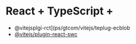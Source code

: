 # React + TypeScript + 

- @vitejsplgi-rct](ps/gtcom/vitejs/teplug-ecblob
- [@vitejs/plugin-react-swc](https://github.com/vitejs/vite-plgin-react-swc)

